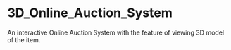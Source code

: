 # 3D_Online_Auction_System
An interactive Online Auction System with the feature of viewing 3D model of the item.
